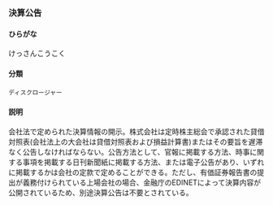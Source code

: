 <div style="display:none;">

## [あ行](securities-terms?id=あ行)
## [か行](securities-terms?id=か行)

</div>

### 決算公告

#### ひらがな

けっさんこうこく

#### 分類

`ディスクロージャー`

#### 説明

会社法で定められた決算情報の開示。株式会社は定時株主総会で承認された貸借対照表(会社法上の大会社は貸借対照表および損益計算書)またはその要旨を遅滞なく公告しなければならない。公告方法として、官報に掲載する方法、時事に関する事項を掲載する日刊新聞紙に掲載する方法、または電子公告があり、いずれに掲載するかは会社の定款で定めることができる。ただし、有価証券報告書の提出が義務付けられている上場会社の場合、金融庁のEDINETによって決算内容が公開されているため、別途決算公告は不要とされている。

<div style="display:none;">

## [さ行](securities-terms?id=さ行)
## [た行](securities-terms?id=た行)
## [な行](securities-terms?id=な行)
## [は行](securities-terms?id=は行)
## [ま行](securities-terms?id=ま行)
## [や行](securities-terms?id=や行)
## [ら行](securities-terms?id=ら行)
## [わ行](securities-terms?id=わ行)
## [英数字・記号](securities-terms?id=英数字・記号)

</div>

